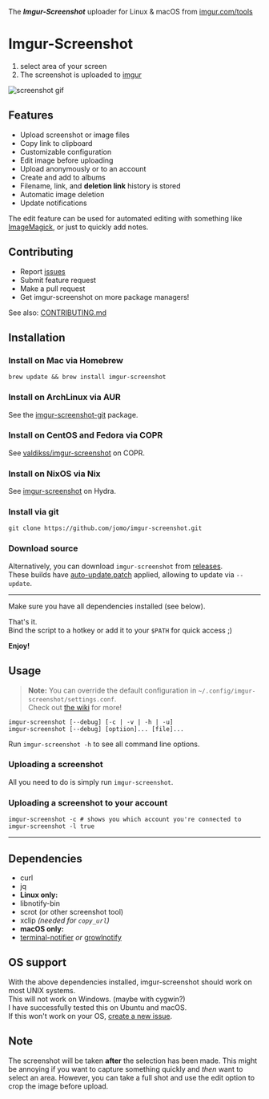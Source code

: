 The _**Imgur-Screenshot**_ uploader for Linux & macOS from [imgur.com/tools](https://imgur.com/tools)<br>

# Imgur-Screenshot

1. select area of your screen
1. The screenshot is uploaded to [imgur](https://imgur.com)

![screenshot gif](https://i.imgur.com/sGSw2CI.gif)


## Features

* Upload screenshot or image files
* Copy link to clipboard
* Customizable configuration
* Edit image before uploading
* Upload anonymously or to an account
* Create and add to albums
* Filename, link, and **deletion link** history is stored
* Automatic image deletion
* Update notifications

The edit feature can be used for automated editing with something like [ImageMagick](http://www.imagemagick.org/script/index.php), or just to quickly add notes.

## Contributing

* Report [issues](https://github.com/jomo/imgur-screenshot/issues)
* Submit feature request
* Make a pull request
* Get imgur-screenshot on more package managers!

See also: [CONTRIBUTING.md](CONTRIBUTING.md)

## Installation

### Install on Mac via Homebrew

```shell
brew update && brew install imgur-screenshot
```

### Install on ArchLinux via AUR

See the [imgur-screenshot-git](https://aur.archlinux.org/packages/imgur-screenshot-git/) package.

### Install on CentOS and Fedora via COPR

See [valdikss/imgur-screenshot](https://copr.fedorainfracloud.org/coprs/valdikss/imgur-screenshot/) on COPR.

### Install on NixOS via Nix

See [imgur-screenshot](http://hydra.nixos.org/search?query=imgur-screenshot) on Hydra.

### Install via git

```shell
git clone https://github.com/jomo/imgur-screenshot.git
```

### Download source

Alternatively, you can download `imgur-screenshot` from [releases](https://github.com/jomo/imgur-screenshot/releases).  
These builds have [auto-update.patch](auto-update.patch) applied, allowing to update via `--update`.

---

Make sure you have all dependencies installed (see below).

That's it.  
Bind the script to a hotkey or add it to your `$PATH` for quick access ;)

**Enjoy!**

## Usage

> **Note:** You can override the default configuration in `~/.config/imgur-screenshot/settings.conf`.  
> Check out [the wiki](https://github.com/jomo/imgur-screenshot/wiki/Config) for more!

```shell
imgur-screenshot [--debug] [-c | -v | -h | -u]
imgur-screenshot [--debug] [optiion]... [file]...
```

Run `imgur-screenshot -h` to see all command line options.

### Uploading a screenshot

All you need to do is simply run `imgur-screenshot`.

### Uploading a screenshot to your account

```shell
imgur-screenshot -c # shows you which account you're connected to
imgur-screenshot -l true
```

---

## Dependencies

* curl
* jq
* **Linux only:**
* libnotify-bin
* scrot (or other screenshot tool)
* xclip <i>(needed for `copy_url`)</i>
* **macOS only:**
* [terminal-notifier](https://github.com/julienXX/terminal-notifier) *or* [growlnotify](http://growl.info/downloads#generaldownloads)


## OS support

With the above dependencies installed, imgur-screenshot should work on most UNIX systems.  
This will not work on Windows. (maybe with cygwin?)  
I have successfully tested this on Ubuntu and macOS.  
If this won't work on your OS, [create a new issue](https://github.com/jomo/imgur-screenshot/issues/new?title=add+support+for+_______&body=required+steps+to+make+it+work+on+______:).


## Note

The screenshot will be taken **after** the selection has been made. This might be annoying if you want to capture something quickly and _then_ want to select an area.
However, you can take a full shot and use the edit option to crop the image before upload.
